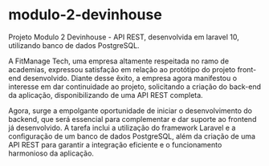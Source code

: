 # modulo-2-devinhouse
Projeto Modulo 2 Devinhouse - API REST, desenvolvida em laravel 10, utilizando banco de dados PostgreSQL.


A FitManage Tech, uma empresa altamente respeitada no ramo de academias, expressou satisfação em relação ao protótipo do projeto front-end desenvolvido. Diante desse êxito, a empresa agora manifestou o interesse em dar continuidade ao projeto, solicitando a criação do back-end da aplicação, disponibilizando de uma API REST completa. 

Agora, surge a empolgante oportunidade de iniciar o desenvolvimento do backend, que será essencial para complementar e dar suporte ao frontend já desenvolvido. A tarefa inclui a utilização do framework Laravel e a configuração de um banco de dados PostgreSQL, além da criação de uma API REST para garantir a integração eficiente e o funcionamento harmonioso da aplicação.